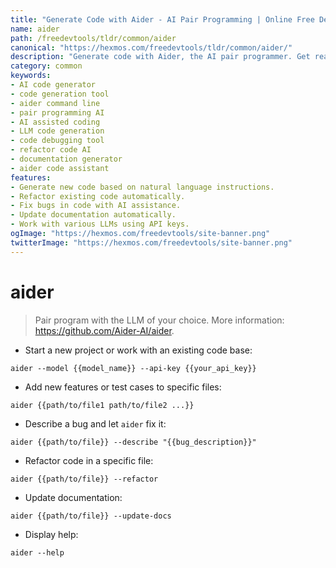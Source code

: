 ```yaml
---
title: "Generate Code with Aider - AI Pair Programming | Online Free DevTools by Hexmos"
name: aider
path: /freedevtools/tldr/common/aider
canonical: "https://hexmos.com/freedevtools/tldr/common/aider/"
description: "Generate code with Aider, the AI pair programmer. Get real-time code generation and debugging assistance using natural language. Free online tool, no registration required."
category: common
keywords:
- AI code generator
- code generation tool
- aider command line
- pair programming AI
- AI assisted coding
- LLM code generation
- code debugging tool
- refactor code AI
- documentation generator
- aider code assistant
features:
- Generate new code based on natural language instructions.
- Refactor existing code automatically.
- Fix bugs in code with AI assistance.
- Update documentation automatically.
- Work with various LLMs using API keys.
ogImage: "https://hexmos.com/freedevtools/site-banner.png"
twitterImage: "https://hexmos.com/freedevtools/site-banner.png"
---
```


# aider

> Pair program with the LLM of your choice.
> More information: <https://github.com/Aider-AI/aider>.

- Start a new project or work with an existing code base:

`aider --model {{model_name}} --api-key {{your_api_key}}`

- Add new features or test cases to specific files:

`aider {{path/to/file1 path/to/file2 ...}}`

- Describe a bug and let `aider` fix it:

`aider {{path/to/file}} --describe "{{bug_description}}"`

- Refactor code in a specific file:

`aider {{path/to/file}} --refactor`

- Update documentation:

`aider {{path/to/file}} --update-docs`

- Display help:

`aider --help`
